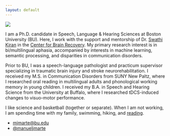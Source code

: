 ```yaml
---
layout: default
---
```


<img class="profile-picture" src="image.png">

I am a Ph.D. candidate in Speech, Language & Hearing Sciences at Boston University (BU). Here, I work with the support and mentorship of Dr. [Swathi Kiran](https://www.bu.edu/sargent/profile/swathi-kiran-ph-d-ccc-slp/) in the [Center for Brain Recovery](https://www.bu.edu/cbr/). My primary research interest is in bi/multilingual aphasia, accompanied by interests in machine learning, semantic processing, and disparities in communication disorders.

Prior to BU, I was a speech-language pathologist and practicum supervisor specializing in traumatic brain injury and stroke neurorehabilitation. I received my M.S. in Communication Disorders from SUNY New Paltz, where I researched oral reading in multilingual adults and phonological working memory in young children. I received my B.A. in Speech and Hearing Science from the University at Buffalo, where I researched tDCS-induced changes to visuo-motor performance.

I like science and basketball (together or separate). When I am not working, I am spending time with my family, swimming, hiking, and [reading](https://oku.club/user/mjm). 

* [mjmarte@bu.edu](mailto:mjmarte@bu.edu)
* [@manueljmarte](https://twitter.com/manueljmarte)
